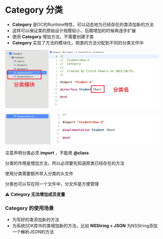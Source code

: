 # Category 分类

- **Category** 是OC的Runtime特性，可以动态地为已经存在的类添加新的方法
- 这样可以保证类的原始设计规模较小，后期增加的时候再逐步扩展
- 使用 **Category** 增加方法，不需要创建子类
- **Category** 实现了方法的模块化，把类的方法分配到不同的分类文件中

![image](Images/Snipaste_2022-10-15_20-27-13.png)

![image](Images/Snipaste_2022-10-15_20-28-30.png)

注意声明分类必须 **import** ，不能用 **@class**

分类的作用是增加方法，所以必须要先知道原类已经存在的方法

使用分类需要额外导入分类的头文件

分类也可以写在同一个文件中，分文件是方便管理



⚠️ **Category 无法增加成员变量**



### Category 的使用场景

- 为写好的类添加新的方法
- 为系统SDK库中的类增加新的方法，比如 **NSString + JSON** 为NSString添加一个解析JSON的方法